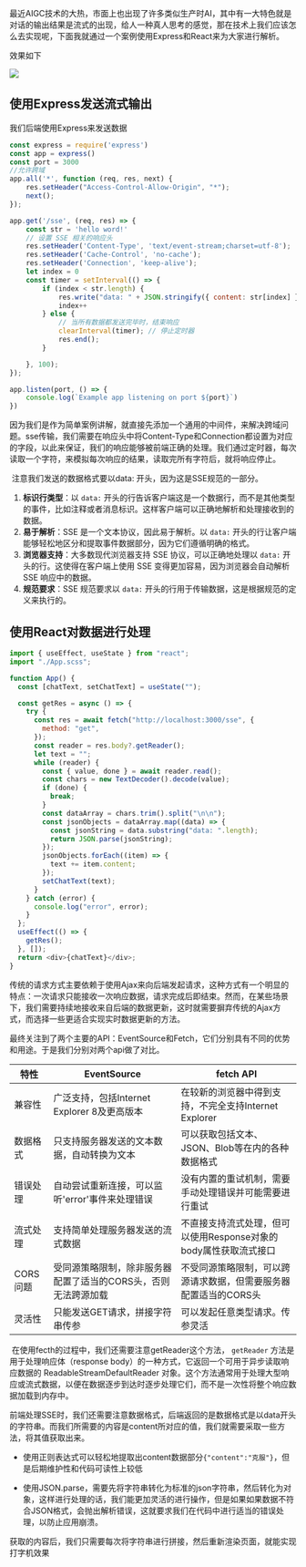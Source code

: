 最近AIGC技术的大热，市面上也出现了许多类似生产时AI，其中有一大特色就是对话的输出结果是流式的出现，给人一种真人思考的感觉，那在技术上我们应该怎么去实现呢，下面我就通过一个案例使用Express和React来为大家进行解析。

效果如下

![](https://s19.aconvert.com/convert/p3r68-cdx67/ohurk-73mh8.gif)

## 使用Express发送流式输出

我们后端使用Express来发送数据

```javascript
const express = require('express')
const app = express()
const port = 3000
//允许跨域
app.all('*', function (req, res, next) {
    res.setHeader("Access-Control-Allow-Origin", "*");
    next();
});

app.get('/sse', (req, res) => {
    const str = 'hello word!'
    // 设置 SSE 相关的响应头
    res.setHeader('Content-Type', 'text/event-stream;charset=utf-8');
    res.setHeader('Cache-Control', 'no-cache');
    res.setHeader('Connection', 'keep-alive');
    let index = 0
    const timer = setInterval(() => {
        if (index < str.length) {
            res.write("data: " + JSON.stringify({ content: str[index] }));
            index++
        } else {
            // 当所有数据都发送完毕时，结束响应
            clearInterval(timer); // 停止定时器
            res.end();
        }

    }, 100);
});

app.listen(port, () => {
    console.log(`Example app listening on port ${port}`)
})
```

​       因为我们是作为简单案例讲解，就直接先添加一个通用的中间件，来解决跨域问题。sse传输，我们需要在响应头中将Content-Type和Connection都设置为对应的字段，以此来保证，我们的响应能够被前端正确的处理。我们通过定时器，每次读取一个字符，来模拟每次响应的结果，读取完所有字符后，就将响应停止。

​      注意我们发送的数据格式要以data: 开头，因为这是SSE规范的一部分。

1. **标识行类型**：以 `data:` 开头的行告诉客户端这是一个数据行，而不是其他类型的事件，比如注释或者消息标识。这样客户端可以正确地解析和处理接收到的数据。
2. **易于解析**：SSE 是一个文本协议，因此易于解析。以 `data:` 开头的行让客户端能够轻松地区分和提取事件数据部分，因为它们遵循明确的格式。
3. **浏览器支持**：大多数现代浏览器支持 SSE 协议，可以正确地处理以 `data:` 开头的行。这使得在客户端上使用 SSE 变得更加容易，因为浏览器会自动解析 SSE 响应中的数据。
4. **规范要求**：SSE 规范要求以 `data:` 开头的行用于传输数据，这是根据规范的定义来执行的。

## 使用React对数据进行处理

```javascript
import { useEffect, useState } from "react";
import "./App.scss";

function App() {
  const [chatText, setChatText] = useState("");

  const getRes = async () => {
    try {
      const res = await fetch("http://localhost:3000/sse", {
        method: "get",
      });
      const reader = res.body?.getReader();
      let text = "";
      while (reader) {
        const { value, done } = await reader.read();
        const chars = new TextDecoder().decode(value);
        if (done) {
          break;
        }
        const dataArray = chars.trim().split("\n\n");
        const jsonObjects = dataArray.map((data) => {
          const jsonString = data.substring("data: ".length);
          return JSON.parse(jsonString);
        });
        jsonObjects.forEach((item) => {
          text += item.content;
        });
        setChatText(text);
      }
    } catch (error) {
      console.log("error", error);
    }
  };
  useEffect(() => {
    getRes();
  }, []);
  return <div>{chatText}</div>;
}

```

​       传统的请求方式主要依赖于使用Ajax来向后端发起请求，这种方式有一个明显的特点：一次请求只能接收一次响应数据，请求完成后即结束。然而，在某些场景下，我们需要持续地接收来自后端的数据更新，这时就需要摒弃传统的Ajax方式，而选择一些更适合实现实时数据更新的方法。

​      最终关注到了两个主要的API：EventSource和Fetch，它们分别具有不同的优势和用途。于是我们分别对两个api做了对比。

| 特性     | EventSource                                                  | fetch API                                                    |
| -------- | ------------------------------------------------------------ | ------------------------------------------------------------ |
| 兼容性   | 广泛支持，包括Internet Explorer 8及更高版本                  | 在较新的浏览器中得到支持，不完全支持Internet Explorer        |
| 数据格式 | 只支持服务器发送的文本数据，自动转换为文本                   | 可以获取包括文本、JSON、Blob等在内的各种数据格式             |
| 错误处理 | 自动尝试重新连接，可以监听'error'事件来处理错误              | 没有内置的重试机制，需要手动处理错误并可能需要进行重试       |
| 流式处理 | 支持简单处理服务器发送的流式数据                             | 不直接支持流式处理，但可以使用Response对象的body属性获取流式接口 |
| CORS问题 | 受同源策略限制，除非服务器配置了适当的CORS头，否则无法跨源加载 | 不受同源策略限制，可以跨源请求数据，但需要服务器配置适当的CORS头 |
| 灵活性   | 只能发送GET请求，拼接字符串传参                              | 可以发起任意类型请求。传参灵活                               |

​     在使用fecth的过程中，我们还需要注意getReader这个方法， `getReader` 方法是用于处理响应体（response body）的一种方式，它返回一个可用于异步读取响应数据的 ReadableStreamDefaultReader 对象。这个方法通常用于处理大型响应或流式数据，以便在数据逐步到达时逐步处理它们，而不是一次性将整个响应数据加载到内存中。

​     前端处理SSE时，我们还需要注意数据格式，后端返回的是数据格式是以data开头的字符串。而我们所需要的内容是content所对应的值，我们就需要采取一些方法，将其值获取出来。

- 使用正则表达式可以轻松地提取出content数据部分`{"content":"克服"}`，但是后期维护性和代码可读性上较低

- 使用JSON.parse，需要先将字符串转化为标准的json字符串，然后转化为对象，这样进行处理的话，我们能更加灵活的进行操作，但是如果如果数据不符合JSON格式，会抛出解析错误，这就要求我们在代码中进行适当的错误处理，以防止应用崩溃。

获取的内容后，我们只需要每次将字符串进行拼接，然后重新渲染页面，就能实现打字机效果

